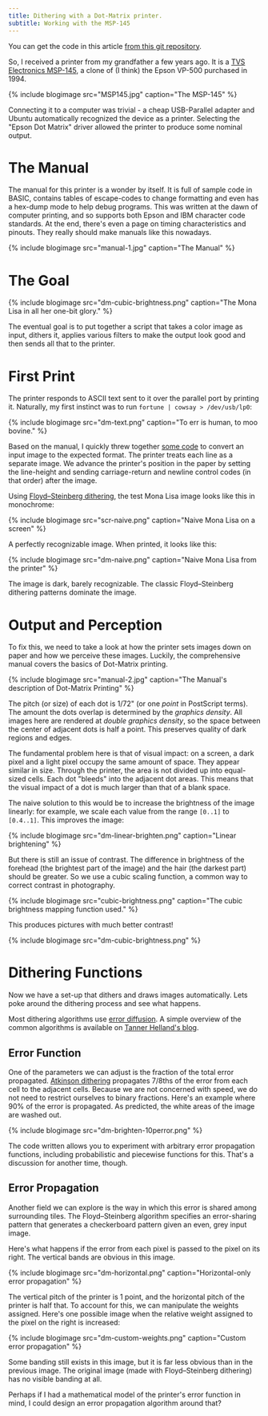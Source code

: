 ```yaml
---
title: Dithering with a Dot-Matrix printer.
subtitle: Working with the MSP-145
---
```


You can get the code in this article [from this git repository](https://github.com/gauravmm/DotMatrix-Printer-Imager).

So, I received a printer from my grandfather a few years ago. It is a [TVS Electronics MSP-145](http://www.tvs-e.in/product.php?category=thirteenpsixinch), a clone of (I think) the Epson VP-500 purchased in 1994.

{% include blogimage src="MSP145.jpg" caption="The MSP-145" %}

Connecting it to a computer was trivial - a cheap USB-Parallel adapter and Ubuntu automatically recognized the device as a printer. Selecting the "Epson Dot Matrix" driver allowed the printer to produce some nominal output.

# The Manual

The manual for this printer is a wonder by itself. It is full of sample code in BASIC, contains tables of escape-codes to change formatting and even has a hex-dump mode to help debug programs. This was written at the dawn of computer printing, and so supports both Epson and IBM character code standards. At the end, there's even a page on timing characteristics and pinouts. They really should make manuals like this nowadays.

{% include blogimage src="manual-1.jpg" caption="The Manual" %}

# The Goal

{% include blogimage src="dm-cubic-brightness.png" caption="The Mona Lisa in all her one-bit glory." %}

The eventual goal is to put together a script that takes a color image as input, dithers it, applies various filters to make the output look good and then sends all that to the printer.

# First Print

The printer responds to ASCII text sent to it over the parallel port by printing it. Naturally, my first instinct was to run `fortune | cowsay > /dev/usb/lp0`:

{% include blogimage src="dm-text.png" caption="To err is human, to moo bovine." %}

Based on the manual, I quickly threw together [some code](https://github.com/gauravmm/DotMatrix-Printer-Imager) to convert an input image to the expected format. The printer treats each line as a separate image. We advance the printer's position in the paper by setting the line-height and sending carriage-return and newline control codes (in that order) after the image.

Using [Floyd–Steinberg dithering](http://en.wikipedia.org/wiki/Floyd%E2%80%93Steinberg_dithering), the test Mona Lisa image looks like this in monochrome:

{% include blogimage src="scr-naive.png" caption="Naive Mona Lisa on a screen" %}

A perfectly recognizable image. When printed, it looks like this:

{% include blogimage src="dm-naive.png" caption="Naive Mona Lisa from the printer" %}

The image is dark, barely recognizable. The classic Floyd–Steinberg dithering patterns dominate the image.

# Output and Perception

To fix this, we need to take a look at how the printer sets images down on paper and how we perceive these images. Luckily, the comprehensive manual covers the basics of Dot-Matrix printing.

{% include blogimage src="manual-2.jpg" caption="The Manual's description of Dot-Matrix Printing" %}

The pitch (or size) of each dot is 1/72" (or one _point_ in PostScript terms). The amount the dots overlap is determined by the _graphics density_. All images here are rendered at _double graphics density_, so the space between the center of adjacent dots is half a point. This preserves quality of dark regions and edges.

The fundamental problem here is that of visual impact: on a screen, a dark pixel and a light pixel occupy the same amount of space. They appear similar in size. Through the printer, the area is not divided up into equal-sized cells. Each dot "bleeds" into the adjacent dot areas. This means that the visual impact of a dot is much larger than that of a blank space.

The naive solution to this would be to increase the brightness of the image linearly: for example, we scale each value from the range `[0..1]` to `[0.4..1]`. This improves the image:

{% include blogimage src="dm-linear-brighten.png" caption="Linear brightening" %}

But there is still an issue of contrast. The difference in brightness of the forehead (the brightest part of the image) and the hair (the darkest part) should be greater. So we use a cubic scaling function, a common way to correct contrast in photography.

{% include blogimage src="cubic-brightness.png" caption="The cubic brightness mapping function used." %}

This produces pictures with much better contrast!

{% include blogimage src="dm-cubic-brightness.png" %}

# Dithering Functions

Now we have a set-up that dithers and draws images automatically. Lets poke around the dithering process and see what happens.

Most dithering algorithms use [error diffusion](http://en.wikipedia.org/wiki/Error_diffusion). A simple overview of the common algorithms is available on [Tanner Helland's blog](http://www.tannerhelland.com/4660/dithering-eleven-algorithms-source-code/).

## Error Function

One of the parameters we can adjust is the fraction of the total error propagated. [Atkinson dithering](http://en.wikipedia.org/wiki/Dither#Algorithms) propagates 7/8ths of the error from each cell to the adjacent cells. Because we are not concerned with speed, we do not need to restrict ourselves to binary fractions. Here's an example where 90% of the error is propagated. As predicted, the white areas of the image are washed out. 

{% include blogimage src="dm-brighten-10perror.png" %}

The code written allows you to experiment with arbitrary error propagation functions, including probabilistic and piecewise functions for this. That's a discussion for another time, though.

## Error Propagation

Another field we can explore is the way in which this error is shared among surrounding tiles. The Floyd–Steinberg algorithm specifies an error-sharing pattern that generates a checkerboard pattern given an even, grey input image.

Here's what happens if the error from each pixel is passed to the pixel on its right. The vertical bands are obvious in this image.

{% include blogimage src="dm-horizontal.png" caption="Horizontal-only error propagation" %}

The vertical pitch of the printer is 1 point, and the horizontal pitch of the printer is half that. To account for this, we can manipulate the weights assigned. Here's one possible image when the relative weight assigned to the pixel on the right is increased:

{% include blogimage src="dm-custom-weights.png" caption="Custom error propagation" %}

Some banding still exists in this image, but it is far less obvious than in the previous image. The original image (made with Floyd–Steinberg dithering) has no visible banding at all.

Perhaps if I had a mathematical model of the printer's error function in mind, I could design an error propagation algorithm around that?